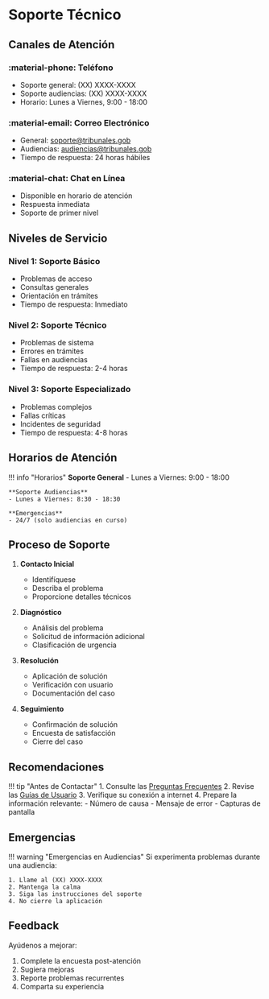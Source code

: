 # Soporte Técnico

## Canales de Atención

### :material-phone: Teléfono
- Soporte general: (XX) XXXX-XXXX
- Soporte audiencias: (XX) XXXX-XXXX
- Horario: Lunes a Viernes, 9:00 - 18:00

### :material-email: Correo Electrónico
- General: soporte@tribunales.gob
- Audiencias: audiencias@tribunales.gob
- Tiempo de respuesta: 24 horas hábiles

### :material-chat: Chat en Línea
- Disponible en horario de atención
- Respuesta inmediata
- Soporte de primer nivel

## Niveles de Servicio

### Nivel 1: Soporte Básico
- Problemas de acceso
- Consultas generales
- Orientación en trámites
- Tiempo de respuesta: Inmediato

### Nivel 2: Soporte Técnico
- Problemas de sistema
- Errores en trámites
- Fallas en audiencias
- Tiempo de respuesta: 2-4 horas

### Nivel 3: Soporte Especializado
- Problemas complejos
- Fallas críticas
- Incidentes de seguridad
- Tiempo de respuesta: 4-8 horas

## Horarios de Atención

!!! info "Horarios"
    **Soporte General**
    - Lunes a Viernes: 9:00 - 18:00
    
    **Soporte Audiencias**
    - Lunes a Viernes: 8:30 - 18:30
    
    **Emergencias**
    - 24/7 (solo audiencias en curso)

## Proceso de Soporte

1. **Contacto Inicial**
   - Identifíquese
   - Describa el problema
   - Proporcione detalles técnicos

2. **Diagnóstico**
   - Análisis del problema
   - Solicitud de información adicional
   - Clasificación de urgencia

3. **Resolución**
   - Aplicación de solución
   - Verificación con usuario
   - Documentación del caso

4. **Seguimiento**
   - Confirmación de solución
   - Encuesta de satisfacción
   - Cierre del caso

## Recomendaciones

!!! tip "Antes de Contactar"
    1. Consulte las [Preguntas Frecuentes](faq.md)
    2. Revise las [Guías de Usuario](guias.md)
    3. Verifique su conexión a internet
    4. Prepare la información relevante:
       - Número de causa
       - Mensaje de error
       - Capturas de pantalla

## Emergencias

!!! warning "Emergencias en Audiencias"
    Si experimenta problemas durante una audiencia:
    
    1. Llame al (XX) XXXX-XXXX
    2. Mantenga la calma
    3. Siga las instrucciones del soporte
    4. No cierre la aplicación

## Feedback

Ayúdenos a mejorar:

1. Complete la encuesta post-atención
2. Sugiera mejoras
3. Reporte problemas recurrentes
4. Comparta su experiencia
